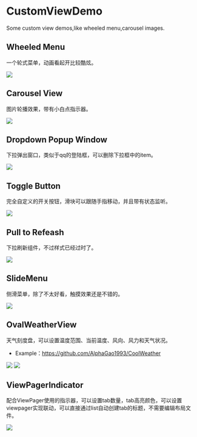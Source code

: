 # CustomViewDemo
Some custom view demos,like wheeled menu,carousel images.

## Wheeled Menu

一个轮式菜单，动画看起开比较酷炫。

![](http://oa3wvfmvl.bkt.clouddn.com/GIF.gif)

## Carousel View

图片轮播效果，带有小白点指示器。

![](http://oa3wvfmvl.bkt.clouddn.com/dsdsdsdGIF.gif)

## Dropdown Popup Window

下拉弹出窗口，类似于qq的登陆框，可以删除下拉框中的item。

![](http://oa3wvfmvl.bkt.clouddn.com/popupwindow.gif)

## Toggle Button

完全自定义的开关按钮，滑块可以跟随手指移动，并且带有状态监听。

![](http://oa3wvfmvl.bkt.clouddn.com/toggle.gif)

## Pull to Refeash

下拉刷新组件，不过样式已经过时了。

![](http://oa3wvfmvl.bkt.clouddn.com/pulltorefeash.gif)

## SlideMenu

侧滑菜单，除了不太好看，触摸效果还是不错的。

![](http://oa3wvfmvl.bkt.clouddn.com/SlideMenu.gif)

## OvalWeatherView

天气刻度盘，可以设置温度范围、当前温度、风向、风力和天气状况。
- Example：https://github.com/AlphaGao1993/CoolWeather

![](http://oa3wvfmvl.bkt.clouddn.com/weather111.png)
![](http://oa3wvfmvl.bkt.clouddn.com/weather222.png)

## ViewPagerIndicator

配合ViewPager使用的指示器，可以设置tab数量，tab高亮颜色，可以设置viewpager实现联动，可以直接通过list<String>自动创建tab的标题，不需要编辑布局文件。

![](http://oa3wvfmvl.bkt.clouddn.com/viewpagerindicator.gif)